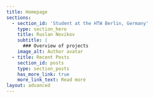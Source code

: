 ```yaml
---
title: Homepage
sections:
  - section_id: 'Student at the HTW Berlin, Germany'
    type: section_hero
    title: Ruslan Novikov
    subtitle: |
      ### Overview of projects
    image_alt: Author avatar
  - title: Recent Posts
    section_id: posts
    type: section_posts
    has_more_link: true
    more_link_text: Read more
layout: advanced
---
```

